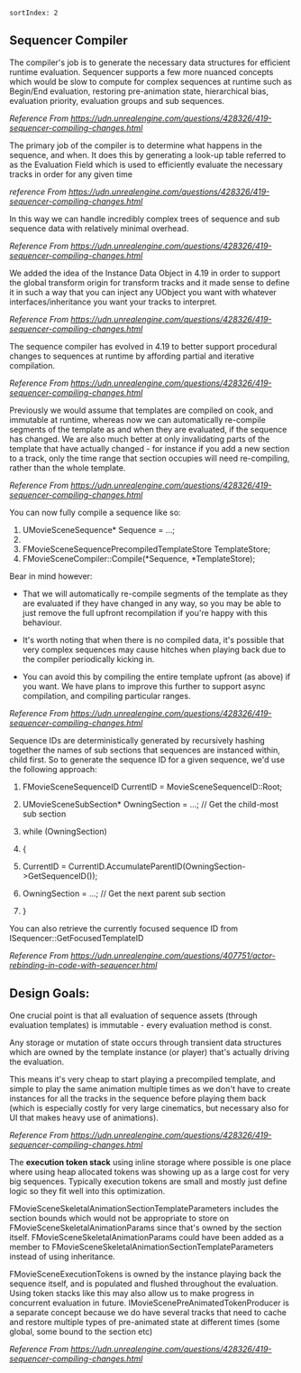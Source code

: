     sortIndex: 2

## Sequencer Compiler

The compiler's job is to generate the necessary data structures for efficient runtime evaluation. Sequencer supports a few more nuanced concepts which would be slow to compute for complex sequences at runtime such as Begin/End evaluation, restoring pre-animation state, hierarchical bias, evaluation priority, evaluation groups and sub sequences.

*Reference From <https://udn.unrealengine.com/questions/428326/419-sequencer-compiling-changes.html>*

The primary job of the compiler is to determine what happens in the sequence, and when. It does this by generating a look-up table referred to as the Evaluation Field which is used to efficiently evaluate the necessary tracks in order for any given time

*reference From <https://udn.unrealengine.com/questions/428326/419-sequencer-compiling-changes.html>*

In this way we can handle incredibly complex trees of sequence and sub sequence data with relatively minimal overhead.

*Reference From <https://udn.unrealengine.com/questions/428326/419-sequencer-compiling-changes.html>*

We added the idea of the Instance Data Object in 4.19 in order to support the global transform origin for transform tracks and it made sense to define it in such a way that you can inject any UObject you want with whatever interfaces/inheritance you want your tracks to interpret.

*Reference From <https://udn.unrealengine.com/questions/428326/419-sequencer-compiling-changes.html>*

The sequence compiler has evolved in 4.19 to better support procedural changes to sequences at runtime by affording partial and iterative compilation.

*Reference From <https://udn.unrealengine.com/questions/428326/419-sequencer-compiling-changes.html>*

Previously we would assume that templates are compiled on cook, and immutable at runtime, whereas now we can automatically re-compile segments of the template as and when they are evaluated, if the sequence has changed. We are also much better at only invalidating parts of the template that have actually changed - for instance if you add a new section to a track, only the time range that section occupies will need re-compiling, rather than the whole template.

*Reference From <https://udn.unrealengine.com/questions/428326/419-sequencer-compiling-changes.html>*

You can now fully compile a sequence like so:

1. UMovieSceneSequence\* Sequence = ...;
1.
1. FMovieSceneSequencePrecompiledTemplateStore TemplateStore;
1. FMovieSceneCompiler::Compile(\*Sequence, \*TemplateStore);

Bear in mind however:

- That we will automatically re-compile segments of the template as they are evaluated if they have changed in any way, so you may be able to just remove the full upfront recompilation if you're happy with this behaviour.

- It's worth noting that when there is no compiled data, it's possible that very complex sequences may cause hitches when playing back due to the compiler periodically kicking in.

- You can avoid this by compiling the entire template upfront (as above) if you want. We have plans to improve this further to support async compilation, and compiling particular ranges.

*Reference From <https://udn.unrealengine.com/questions/428326/419-sequencer-compiling-changes.html>*

Sequence IDs are deterministically generated by recursively hashing together the names of sub sections that sequences are instanced within, child first. So to generate the sequence ID for a given sequence, we'd use the following approach:

1. FMovieSceneSequenceID CurrentID = MovieSceneSequenceID::Root;

1. UMovieSceneSubSection\* OwningSection = ...; // Get the child-most sub section

1. while (OwningSection)

1. {

1. CurrentID = CurrentID.AccumulateParentID(OwningSection->GetSequenceID());

1. OwningSection = ...; // Get the next parent sub section

1. }

You can also retrieve the currently focused sequence ID from ISequencer::GetFocusedTemplateID

*Reference From <https://udn.unrealengine.com/questions/407751/actor-rebinding-in-code-with-sequencer.html>*

## **Design Goals:**

One crucial point is that all evaluation of sequence assets (through evaluation templates) is immutable - every evaluation method is const.

Any storage or mutation of state occurs through transient data structures which are owned by the template instance (or player) that's actually driving the evaluation.

This means it's very cheap to start playing a precompiled template, and simple to play the same animation multiple times as we don't have to create instances for all the tracks in the sequence before playing them back (which is especially costly for very large cinematics, but necessary also for UI that makes heavy use of animations).

*Reference From <https://udn.unrealengine.com/questions/428326/419-sequencer-compiling-changes.html>*

The **execution token stack** using inline storage where possible is one place where using heap allocated tokens was showing up as a large cost for very big sequences. Typically execution tokens are small and mostly just define logic so they fit well into this optimization.

FMovieSceneSkeletalAnimationSectionTemplateParameters includes the section bounds which would not be appropriate to store on FMovieSceneSkeletalAnimationParams since that's owned by the section itself. FMovieSceneSkeletalAnimationParams could have been added as a member to FMovieSceneSkeletalAnimationSectionTemplateParameters instead of using inheritance.

FMovieSceneExecutionTokens is owned by the instance playing back the sequence itself, and is populated and flushed throughout the evaluation. Using token stacks like this may also allow us to make progress in concurrent evaluation in future. IMovieScenePreAnimatedTokenProducer is a separate concept because we do have several tracks that need to cache and restore multiple types of pre-animated state at different times (some global, some bound to the section etc)

*Reference From <https://udn.unrealengine.com/questions/428326/419-sequencer-compiling-changes.html>*
